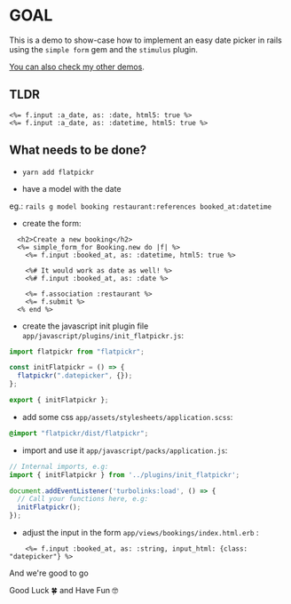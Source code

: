 # GOAL

This is a demo to show-case how to implement an easy date picker in rails using the `simple form` gem and the `stimulus` plugin.

[You can also check my other demos](https://github.com/andrerferrer/dedemos/blob/master/README.md#ded%C3%A9mos).

## TLDR
```erb
<%= f.input :a_date, as: :date, html5: true %>
<%= f.input :a_date, as: :datetime, html5: true %>
```

## What needs to be done?

- `yarn add flatpickr`

- have a model with the date

eg.: `rails g model booking restaurant:references booked_at:datetime`

- create the form:

```erb
  <h2>Create a new booking</h2>
  <%= simple_form_for Booking.new do |f| %>
    <%= f.input :booked_at, as: :datetime, html5: true %>

    <%# It would work as date as well! %>
    <%# f.input :booked_at, as: :date %>
    
    <%= f.association :restaurant %>
    <%= f.submit %>
  <% end %>
```

- create the javascript init plugin file `app/javascript/plugins/init_flatpickr.js`:

```js
import flatpickr from "flatpickr";

const initFlatpickr = () => {
  flatpickr(".datepicker", {});
};

export { initFlatpickr };
```

- add some css `app/assets/stylesheets/application.scss`:
```scss
@import "flatpickr/dist/flatpickr";
```

- import and use it `app/javascript/packs/application.js`:
```js
// Internal imports, e.g:
import { initFlatpickr } from '../plugins/init_flatpickr';

document.addEventListener('turbolinks:load', () => {
  // Call your functions here, e.g:
  initFlatpickr();
});
```

- adjust the input in the form `app/views/bookings/index.html.erb` :
```erb
    <%= f.input :booked_at, as: :string, input_html: {class: "datepicker"} %>
```

And we're good to go

Good Luck 🍀 and Have Fun 🤓
